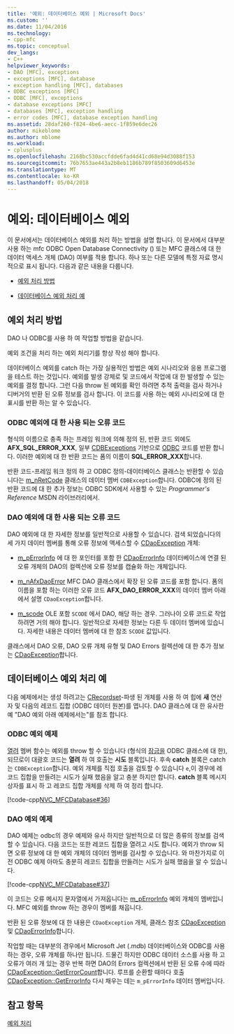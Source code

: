 ```yaml
---
title: '예외: 데이터베이스 예외 | Microsoft Docs'
ms.custom: ''
ms.date: 11/04/2016
ms.technology:
- cpp-mfc
ms.topic: conceptual
dev_langs:
- C++
helpviewer_keywords:
- DAO [MFC], exceptions
- exceptions [MFC], database
- exception handling [MFC], databases
- ODBC exceptions [MFC]
- ODBC [MFC], exceptions
- database exceptions [MFC]
- databases [MFC], exception handling
- error codes [MFC], database exception handling
ms.assetid: 28daf260-f824-4be6-aecc-1f859e6dec26
author: mikeblome
ms.author: mblome
ms.workload:
- cplusplus
ms.openlocfilehash: 2168bc530accfdde6fad4d41cd68e94d3088f153
ms.sourcegitcommit: 76b7653ae443a2b8eb1186b789f8503609d6453e
ms.translationtype: MT
ms.contentlocale: ko-KR
ms.lasthandoff: 05/04/2018
---
```

# <a name="exceptions-database-exceptions"></a>예외: 데이터베이스 예외
이 문서에서는 데이터베이스 예외를 처리 하는 방법을 설명 합니다. 이 문서에서 대부분 사용 하는 mfc ODBC Open Database Connectivity () 또는 MFC 클래스에 대 한 데이터 액세스 개체 (DAO) 여부를 적용 합니다. 하나 또는 다른 모델에 특정 자료 명시적으로 표시 됩니다. 다음과 같은 내용을 다룹니다.  
  
-   [예외 처리 방법](#_core_approaches_to_exception_handling)  
  
-   [데이터베이스 예외 처리 예](#_core_a_database_exception.2d.handling_example)  
  
##  <a name="_core_approaches_to_exception_handling"></a> 예외 처리 방법  
 DAO 나 ODBC를 사용 하 여 작업할 방법을 같습니다.  
  
 예외 조건을 처리 하는 예외 처리기를 항상 작성 해야 합니다.  
  
 데이터베이스 예외를 catch 하는 가장 실용적인 방법은 예외 시나리오와 응용 프로그램을 테스트 하는 것입니다. 예외를 발생 강제로 및 코드에서 작업에 대 한 발생할 수 있는 예외를 결정 합니다. 그런 다음 throw 된 예외를 확인 하려면 추적 출력을 검사 하거나 디버거의 반환 된 오류 정보를 검사 합니다. 이 코드를 사용 하는 예외 시나리오에 대 한 표시를 반환 하는 알 수 있습니다.  
  
### <a name="error-codes-used-for-odbc-exceptions"></a>ODBC 예외에 대 한 사용 되는 오류 코드  
 형식의 이름으로 충족 하는 프레임 워크에 의해 정의 된, 반환 코드 외에도 **AFX_SQL_ERROR_XXX**, 일부 [CDBExceptions](../mfc/reference/cdbexception-class.md) 기반으로 [ODBC](../data/odbc/odbc-basics.md) 코드를 반환 합니다. 이러한 예외에 대 한 반환 코드는 폼의 이름이 **SQL_ERROR_XXX**합니다.  
  
 반환 코드-프레임 워크 정의 하 고 ODBC 정의-데이터베이스 클래스는 반환할 수 있습니다는 [m_nRetCode](../mfc/reference/cdbexception-class.md#m_nretcode) 클래스의 데이터 멤버 `CDBException`합니다. ODBC에 정의 된 반환 코드에 대 한 추가 정보는 ODBC SDK에서 사용할 수 있는 *Programmer's Reference* MSDN 라이브러리에서.  
  
### <a name="error-codes-used-for-dao-exceptions"></a>DAO 예외에 대 한 사용 되는 오류 코드  
 DAO 예외에 대 한 자세한 정보를 일반적으로 사용할 수 있습니다. 검색 되었습니다의 세 가지 데이터 멤버를 통해 오류 정보에 액세스할 수 [CDaoException](../mfc/reference/cdaoexception-class.md) 개체:  
  
-   [m_pErrorInfo](../mfc/reference/cdaoexception-class.md#m_perrorinfo) 에 대 한 포인터를 포함 한 [CDaoErrorInfo](../mfc/reference/cdaoerrorinfo-structure.md) 데이터베이스에 연결 된 오류 개체의 DAO의 컬렉션에 오류 정보를 캡슐화 하는 개체입니다.  
  
-   [m_nAfxDaoError](../mfc/reference/cdaoexception-class.md#m_nafxdaoerror) MFC DAO 클래스에서 확장 된 오류 코드를 포함 합니다. 폼의 이름을 포함 하는 이러한 오류 코드 **AFX_DAO_ERROR_XXX**의 데이터 멤버 아래에서 설명 `CDaoException`합니다.  
  
-   [m_scode](../mfc/reference/cdaoexception-class.md#m_scode) OLE 포함 `SCODE` 에서 DAO, 해당 하는 경우. 그러나이 오류 코드로 작업 하려면 거의 해야 합니다. 일반적으로 자세한 정보는 다른 두 데이터 멤버에 있습니다. 자세한 내용은 데이터 멤버에 대 한 참조 `SCODE` 값입니다.  
  
 클래스에서 DAO 오류, DAO 오류 개체 유형 및 DAO Errors 컬렉션에 대 한 추가 정보는 [CDaoException](../mfc/reference/cdaoexception-class.md)합니다.  
  
##  <a name="_core_a_database_exception.2d.handling_example"></a> 데이터베이스 예외 처리 예  
 다음 예제에서는 생성 하려고는 [CRecordset](../mfc/reference/crecordset-class.md)-파생 된 개체를 사용 하 여 힙에 **새** 연산자 및 다음의 레코드 집합 (ODBC 데이터 원본)를 엽니다. DAO 클래스에 대 한 유사한 예 "DAO 예외 아래 예제에서는"를 참조 합니다.  
  
### <a name="odbc-exception-example"></a>ODBC 예외 예제  
 [열려](../mfc/reference/crecordset-class.md#open) 멤버 함수는 예외를 throw 할 수 있습니다 (형식의 [잠금을](../mfc/reference/cdbexception-class.md) ODBC 클래스에 대 한), 되므로이 대괄호 코드는 **열려** 하 여 호출는 **시도**  블록입니다. 후속 **catch** 블록은 catch는 `CDBException`합니다. 예외 개체를 직접 호출을 검토할 수 있습니다 `e`,이 경우에 레코드 집합을 만들려는 시도가 실패 했음을 알고 충분 하지만 합니다. **catch** 블록 메시지 상자를 표시 하 고 레코드 집합 개체를 삭제 하 여 정리 합니다.  
  
 [!code-cpp[NVC_MFCDatabase#36](../mfc/codesnippet/cpp/exceptions-database-exceptions_1.cpp)]  
  
### <a name="dao-exception-example"></a>DAO 예외 예제  
 DAO 예제는 odbc의 경우 예제와 유사 하지만 일반적으로 더 많은 종류의 정보를 검색할 수 있습니다. 다음 코드는 또한 레코드 집합을 열려고 시도 합니다. 예외가 throw 되 면 오류 정보에 대 한 예외 개체의 데이터 멤버를 검사할 수 있습니다. 와 마찬가지로 이전 ODBC 예제 아마도 충분히 레코드 집합을 만들려는 시도가 실패 했음을 알 수 있습니다.  
  
 [!code-cpp[NVC_MFCDatabase#37](../mfc/codesnippet/cpp/exceptions-database-exceptions_2.cpp)]  
  
 이 코드는 오류 메시지 문자열에서 가져옵니다는 [m_pErrorInfo](../mfc/reference/cdaoexception-class.md#m_perrorinfo) 예외 개체의 멤버입니다. MFC 예외를 throw 하는 경우이 멤버를 채웁니다.  
  
 반환 된 오류 정보에 대 한 내용은 `CDaoException` 개체, 클래스 참조 [CDaoException](../mfc/reference/cdaoexception-class.md) 및 [CDaoErrorInfo](../mfc/reference/cdaoerrorinfo-structure.md)합니다.  
  
 작업할 때는 대부분의 경우에서 Microsoft Jet (.mdb) 데이터베이스와 ODBC를 사용 하는 경우, 오류 개체를 하나만 됩니다. 드물긴 하지만 ODBC 데이터 소스를 사용 하 고 오류가 여러 개 있는 경우 반복 하면 DAO의 Errors 컬렉션에서 반환 된 오류 수에 따라 [CDaoException::GetErrorCount](../mfc/reference/cdaoexception-class.md#geterrorcount)합니다. 루프를 순환할 때마다 호출 [CDaoException::GetErrorInfo](../mfc/reference/cdaoexception-class.md#geterrorinfo) 다시 채우는 데는 `m_pErrorInfo` 데이터 멤버입니다.  
  
## <a name="see-also"></a>참고 항목  
 [예외 처리](../mfc/exception-handling-in-mfc.md)

